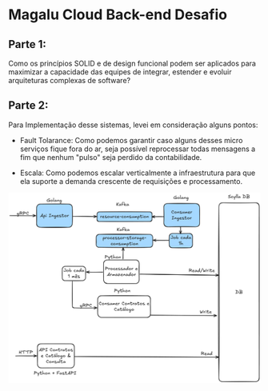# Magalu Cloud Back-end Desafio

## Parte 1:

Como os princípios SOLID e de design funcional podem ser aplicados para maximizar a capacidade das equipes de integrar, estender e evoluir arquiteturas complexas de software?


## Parte 2:

Para Implementação desse sistemas, levei em consideração alguns pontos:

- Fault Tolarance: Como podemos garantir caso alguns desses micro serviços fique fora do ar, seja possível reprocessar todas mensagens a fim que nenhum "pulso" seja perdido da contabilidade.

- Escala: Como podemos escalar verticalmente a infraestrutura para que ela suporte a demanda crescente de requisições e processamento.

![Logo](assets/software_architeture.png)